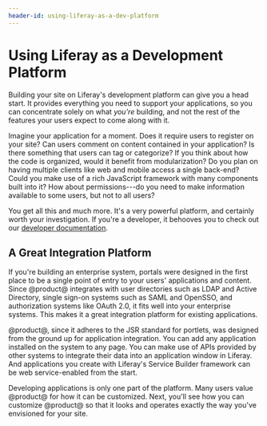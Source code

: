 ```yaml
---
header-id: using-liferay-as-a-dev-platform
---
```


# Using Liferay as a Development Platform

Building your site on Liferay's development platform can give you a head start.
It provides everything you need to support your applications, so you can
concentrate solely on what *you're* building, and not the rest of the features
your users expect to come along with it. 

Imagine your application for a moment. Does it require users to register on
your site? Can users comment on content contained in your application? Is there
something that users can tag or categorize? If you think about how the code is
organized, would it benefit from modularization? Do you plan on having multiple
clients like web and mobile access a single back-end? Could you make use of
a rich JavaScript framework with many components built into it? How about
permissions---do you need to make information available to some users, but not
to all users? 

You get all this and much more. It's a very powerful platform, and certainly
worth your investigation. If you're a developer, it behooves you to check out
our 
[developer documentation](/docs/7-1/tutorials/-/knowledge_base/t/introduction-to-liferay-development).

## A Great Integration Platform

If you're building an enterprise system, portals were designed in the first
place to be a single point of entry to your users' applications and content.
Since @product@ integrates with user directories such as LDAP and Active
Directory, single sign-on systems such as SAML and OpenSSO, and authorization
systems like OAuth 2.0, it fits well into your enterprise systems. This makes it
a great integration platform for existing applications. 

@product@, since it adheres to the JSR standard for portlets, was designed
from the ground up for application integration. You can add any application
installed on the system to any page. You can make use of APIs provided by other
systems to integrate their data into an application window in Liferay. And
applications you create with Liferay's Service Builder framework can be web
service-enabled from the start. 

Developing applications is only one part of the platform. Many users value
@product@ for how it can be customized. Next, you'll see how you can customize
@product@ so that it looks and operates exactly the way you've envisioned for
your site. 
